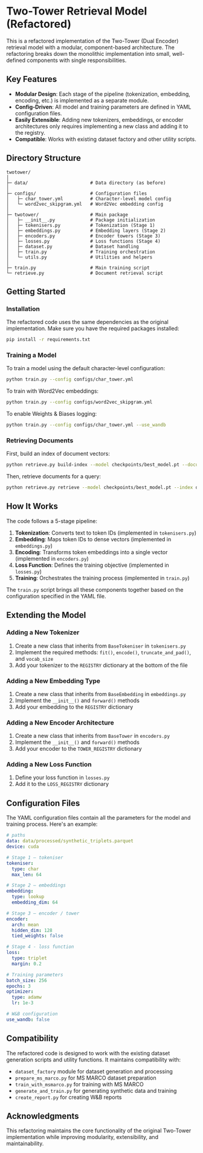# Two-Tower Retrieval Model (Refactored)

This is a refactored implementation of the Two-Tower (Dual Encoder) retrieval model with a modular, component-based architecture. The refactoring breaks down the monolithic implementation into small, well-defined components with single responsibilities.

## Key Features

- **Modular Design**: Each stage of the pipeline (tokenization, embedding, encoding, etc.) is implemented as a separate module.
- **Config-Driven**: All model and training parameters are defined in YAML configuration files.
- **Easily Extensible**: Adding new tokenizers, embeddings, or encoder architectures only requires implementing a new class and adding it to the registry.
- **Compatible**: Works with existing dataset factory and other utility scripts.

## Directory Structure

```
twotower/
│
├─ data/                       # Data directory (as before)
│
├─ configs/                    # Configuration files
│   ├─ char_tower.yml          # Character-level model config
│   └─ word2vec_skipgram.yml   # Word2Vec embedding config
│
├─ twotower/                   # Main package
│   ├─ __init__.py             # Package initialization
│   ├─ tokenisers.py           # Tokenization (Stage 1)
│   ├─ embeddings.py           # Embedding layers (Stage 2)
│   ├─ encoders.py             # Encoder towers (Stage 3)
│   ├─ losses.py               # Loss functions (Stage 4)
│   ├─ dataset.py              # Dataset handling
│   ├─ train.py                # Training orchestration
│   └─ utils.py                # Utilities and helpers
│
├─ train.py                    # Main training script
└─ retrieve.py                 # Document retrieval script
```

## Getting Started

### Installation

The refactored code uses the same dependencies as the original implementation. Make sure you have the required packages installed:

```bash
pip install -r requirements.txt
```

### Training a Model

To train a model using the default character-level configuration:

```bash
python train.py --config configs/char_tower.yml
```

To train with Word2Vec embeddings:

```bash
python train.py --config configs/word2vec_skipgram.yml
```

To enable Weights & Biases logging:

```bash
python train.py --config configs/char_tower.yml --use_wandb
```

### Retrieving Documents

First, build an index of document vectors:

```bash
python retrieve.py build-index --model checkpoints/best_model.pt --documents my_documents.txt --output document_index.pkl
```

Then, retrieve documents for a query:

```bash
python retrieve.py retrieve --model checkpoints/best_model.pt --index document_index.pkl --query "your search query"
```

## How It Works

The code follows a 5-stage pipeline:

1. **Tokenization**: Converts text to token IDs (implemented in `tokenisers.py`)
2. **Embedding**: Maps token IDs to dense vectors (implemented in `embeddings.py`)
3. **Encoding**: Transforms token embeddings into a single vector (implemented in `encoders.py`)
4. **Loss Function**: Defines the training objective (implemented in `losses.py`)
5. **Training**: Orchestrates the training process (implemented in `train.py`)

The `train.py` script brings all these components together based on the configuration specified in the YAML file.

## Extending the Model

### Adding a New Tokenizer

1. Create a new class that inherits from `BaseTokeniser` in `tokenisers.py`
2. Implement the required methods: `fit()`, `encode()`, `truncate_and_pad()`, and `vocab_size`
3. Add your tokenizer to the `REGISTRY` dictionary at the bottom of the file

### Adding a New Embedding Type

1. Create a new class that inherits from `BaseEmbedding` in `embeddings.py`
2. Implement the `__init__()` and `forward()` methods
3. Add your embedding to the `REGISTRY` dictionary

### Adding a New Encoder Architecture

1. Create a new class that inherits from `BaseTower` in `encoders.py`
2. Implement the `__init__()` and `forward()` methods
3. Add your encoder to the `TOWER_REGISTRY` dictionary

### Adding a New Loss Function

1. Define your loss function in `losses.py`
2. Add it to the `LOSS_REGISTRY` dictionary

## Configuration Files

The YAML configuration files contain all the parameters for the model and training process. Here's an example:

```yaml
# paths
data: data/processed/synthetic_triplets.parquet
device: cuda

# Stage 1 – tokeniser
tokeniser:
  type: char
  max_len: 64

# Stage 2 – embeddings
embedding:
  type: lookup
  embedding_dim: 64

# Stage 3 – encoder / tower
encoder:
  arch: mean
  hidden_dim: 128
  tied_weights: false

# Stage 4 - loss function
loss:
  type: triplet
  margin: 0.2

# Training parameters
batch_size: 256
epochs: 3
optimizer:
  type: adamw
  lr: 1e-3

# W&B configuration
use_wandb: false
```

## Compatibility

The refactored code is designed to work with the existing dataset generation scripts and utility functions. It maintains compatibility with:

- `dataset_factory` module for dataset generation and processing
- `prepare_ms_marco.py` for MS MARCO dataset preparation
- `train_with_msmarco.py` for training with MS MARCO
- `generate_and_train.py` for generating synthetic data and training
- `create_report.py` for creating W&B reports

## Acknowledgments

This refactoring maintains the core functionality of the original Two-Tower implementation while improving modularity, extensibility, and maintainability. 